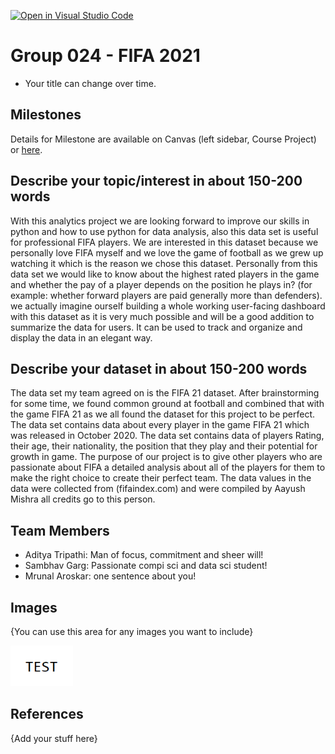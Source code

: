 [![Open in Visual Studio Code](https://classroom.github.com/assets/open-in-vscode-f059dc9a6f8d3a56e377f745f24479a46679e63a5d9fe6f495e02850cd0d8118.svg)](https://classroom.github.com/online_ide?assignment_repo_id=5894040&assignment_repo_type=AssignmentRepo)
# Group 024 - FIFA 2021

- Your title can change over time.

## Milestones

Details for Milestone are available on Canvas (left sidebar, Course Project) or [here](https://firas.moosvi.com/courses/data301/project/milestone01.html).

## Describe your topic/interest in about 150-200 words

With this analytics project we are looking forward to improve our skills in python and how to use python for data analysis, also this data set is useful for professional FIFA players. We are interested in this dataset because we personally love FIFA myself and we love the game of football as we grew up watching it which is the reason we chose this dataset. Personally from this data set we would like to know about the highest rated players in the game and whether the pay of a player depends on the position he plays in? (for example: whether forward players are paid generally more than defenders). we actually imagine ourself building a whole working user-facing dashboard with this dataset as it is very much possible and will be a good addition to summarize the data for users. It can be used to track and organize and display the data in an elegant way.

## Describe your dataset in about 150-200 words

The data set my team agreed on is the FIFA 21 dataset. After brainstorming for some time, we found common ground at football and combined that with the game FIFA 21 as we all found the dataset for this project to be perfect. The data set contains data about every player in the game FIFA 21 which was released in October 2020. The data set contains data of players Rating, their age, their nationality, the position that they play and their potential for growth in game. The purpose of our project is to give other players who are passionate about FIFA a detailed analysis about all of the players for them to make the right choice to create their perfect team. The data values in the data were collected from (fifaindex.com) and were compiled by Aayush Mishra all credits go to this person.


## Team Members

- Aditya Tripathi: Man of focus, commitment and sheer will!
- Sambhav Garg: Passionate compi sci and data sci student!
- Mrunal Aroskar: one sentence about you!

## Images

{You can use this area for any images you want to include}

<img src ="images/test.png" width="100px">

## References

{Add your stuff here}



